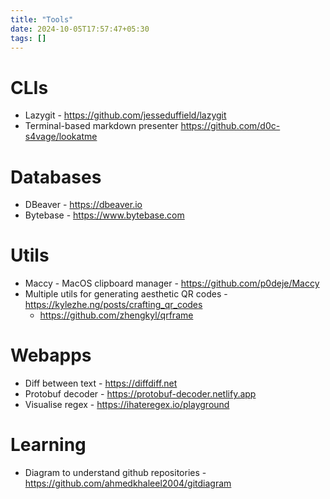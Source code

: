 ```yaml
---
title: "Tools"
date: 2024-10-05T17:57:47+05:30
tags: []
---
```


# CLIs

- Lazygit - https://github.com/jesseduffield/lazygit
- Terminal-based markdown presenter https://github.com/d0c-s4vage/lookatme

# Databases

- DBeaver - https://dbeaver.io
- Bytebase - https://www.bytebase.com

# Utils

- Maccy - MacOS clipboard manager - https://github.com/p0deje/Maccy
- Multiple utils for generating aesthetic QR codes - https://kylezhe.ng/posts/crafting_qr_codes
  - https://github.com/zhengkyl/qrframe

# Webapps

- Diff between text - https://diffdiff.net
- Protobuf decoder - https://protobuf-decoder.netlify.app
- Visualise regex - https://ihateregex.io/playground

# Learning

- Diagram to understand github repositories - https://github.com/ahmedkhaleel2004/gitdiagram
